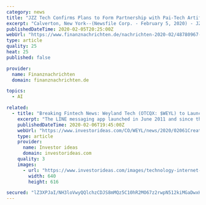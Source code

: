 ```yaml
---
category: news
title: "JZZ Tech Confirms Plans to Form Partnership with Pai-Tech Artificial Intelligence LTD"
excerpt: "Calverton, New York--(Newsfile Corp. - February 5, 2020) - JZZ Technologies Inc. (OTC Pink: JZZI) today confirmed that it is in final negotiations to form a joint venture with PAI-TECH Artificial Intelligence LTD to acquire the exclusive rights to all US distribution of products based on PAI's Bot Operating System Standard (PAI-BOSS)."
publishedDateTime: 2020-02-05T20:25:00Z
webUrl: "https://www.finanznachrichten.de/nachrichten-2020-02/48780967-jzz-tech-confirms-plans-to-form-partnership-with-pai-tech-artificial-intelligence-ltd-296.htm"
type: article
quality: 25
heat: 25
published: false

provider:
  name: Finanznachrichten
  domain: finanznachrichten.de

topics:
  - AI

related:
  - title: "Breaking Fintech News: Weyland Tech (OTCQX: $WEYL) to Launch CreateApp in Taiwan in Partnership with Leading Line Corp. Affiliate, Now Mastery"
    excerpt: "The LINE messaging app launched in June 2011 and since then has grown into a diverse, global ecosystem that includes AI technology, Fintech and more. For more information, visit www.linecorp.com. Weyland Tech is a developer and global provider of mobile business software applications. The company operates its CreateApp™ platform-as-a-service ..."
    publishedDateTime: 2020-02-06T19:45:00Z
    webUrl: "https://www.investorideas.com/CO/WEYL/news/2020/02061CreateApp-Taiwan.asp"
    type: article
    provider:
      name: Investor ideas
      domain: investorideas.com
    quality: 3
    images:
      - url: "https://www.investorideas.com/images/technology-internet-security-stocks.gif"
        width: 640
        height: 616

secured: "lZ3XPJaI/NH3loVwyQQlchzCDJS8mMQz5C10hR2MO67z2rwpN512kiMGaDwxH2OVjIH2h3ipgrqHPmhenQ2g7/RsHVbKvkczjZ9wFmsWMjFtoJ0qJCer9ZXuJ2HYJPAKFL9KMTK7f4yNy6dffYocSXg4gU637sF3L1OBA9vdN591+oh05AiHb9ryNUcs6HhSOEiCufXfshZycQEAGXFky5TEF5vk3w9EGJ/SmgsGuQu8ylXiDibajOhVzZ9mO2yy554DB5Q5zx68XZv9/H30nbrVc0ebfUYP6iK76OmoUaMUfnBFmN+xVqOtJlD7ZlR6;bkUNQ8HTu/l44TB3XBN0nw=="
---
```


